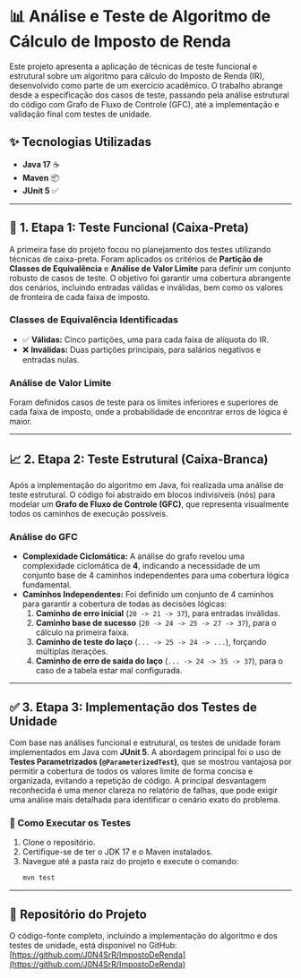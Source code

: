 # 📊 Análise e Teste de Algoritmo de Cálculo de Imposto de Renda

Este projeto apresenta a aplicação de técnicas de teste funcional e estrutural sobre um algoritmo para cálculo do Imposto de Renda (IR), desenvolvido como parte de um exercício acadêmico. O trabalho abrange desde a especificação dos casos de teste, passando pela análise estrutural do código com Grafo de Fluxo de Controle (GFC), até a implementação e validação final com testes de unidade.

## ✨ Tecnologias Utilizadas
* **Java 17** ☕
* **Maven** 📦
* **JUnit 5** ✅

---

## 🧪 1. Etapa 1: Teste Funcional (Caixa-Preta)

A primeira fase do projeto focou no planejamento dos testes utilizando técnicas de caixa-preta. Foram aplicados os critérios de **Partição de Classes de Equivalência** e **Análise de Valor Limite** para definir um conjunto robusto de casos de teste. O objetivo foi garantir uma cobertura abrangente dos cenários, incluindo entradas válidas e inválidas, bem como os valores de fronteira de cada faixa de imposto.

### Classes de Equivalência Identificadas
* ✅ **Válidas:** Cinco partições, uma para cada faixa de alíquota do IR.
* ❌ **Inválidas:** Duas partições principais, para salários negativos e entradas nulas.

### Análise de Valor Limite
Foram definidos casos de teste para os limites inferiores e superiores de cada faixa de imposto, onde a probabilidade de encontrar erros de lógica é maior.

---

## 📈 2. Etapa 2: Teste Estrutural (Caixa-Branca)

Após a implementação do algoritmo em Java, foi realizada uma análise de teste estrutural. O código foi abstraído em blocos indivisíveis (nós) para modelar um **Grafo de Fluxo de Controle (GFC)**, que representa visualmente todos os caminhos de execução possíveis.

### Análise do GFC

* **Complexidade Ciclomática:** A análise do grafo revelou uma complexidade ciclomática de **4**, indicando a necessidade de um conjunto base de 4 caminhos independentes para uma cobertura lógica fundamental.
* **Caminhos Independentes:** Foi definido um conjunto de 4 caminhos para garantir a cobertura de todas as decisões lógicas:
    1.  **Caminho de erro inicial** (`20 -> 21 -> 37`), para entradas inválidas.
    2.  **Caminho base de sucesso** (`20 -> 24 -> 25 -> 27 -> 37`), para o cálculo na primeira faixa.
    3.  **Caminho de teste do laço** (`... -> 25 -> 24 -> ...`), forçando múltiplas iterações.
    4.  **Caminho de erro de saída do laço** (`... -> 24 -> 35 -> 37`), para o caso de a tabela estar mal configurada.

---

## ✅ 3. Etapa 3: Implementação dos Testes de Unidade

Com base nas análises funcional e estrutural, os testes de unidade foram implementados em Java com **JUnit 5**. A abordagem principal foi o uso de **Testes Parametrizados (`@ParameterizedTest`)**, que se mostrou vantajosa por permitir a cobertura de todos os valores limite de forma concisa e organizada, evitando a repetição de código. A principal desvantagem reconhecida é uma menor clareza no relatório de falhas, que pode exigir uma análise mais detalhada para identificar o cenário exato do problema.

### 🚀 Como Executar os Testes

1.  Clone o repositório.
2.  Certifique-se de ter o JDK 17 e o Maven instalados.
3.  Navegue até a pasta raiz do projeto e execute o comando:
    ```bash
    mvn test
    ```

---

## 🔗 Repositório do Projeto

O código-fonte completo, incluindo a implementação do algoritmo e dos testes de unidade, está disponível no GitHub:
[https://github.com/J0N4SrR/ImpostoDeRenda](https://github.com/J0N4SrR/ImpostoDeRenda)
